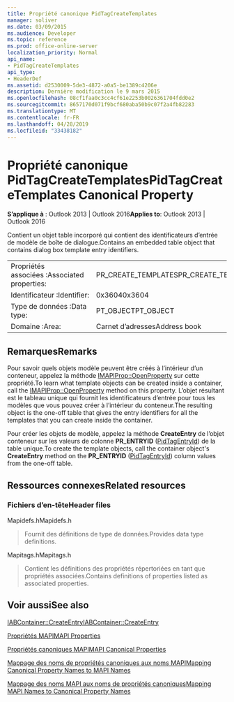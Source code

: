```yaml
---
title: Propriété canonique PidTagCreateTemplates
manager: soliver
ms.date: 03/09/2015
ms.audience: Developer
ms.topic: reference
ms.prod: office-online-server
localization_priority: Normal
api_name:
- PidTagCreateTemplates
api_type:
- HeaderDef
ms.assetid: d2530009-5de3-4872-a0a5-be1389c4206e
description: Dernière modification le 9 mars 2015
ms.openlocfilehash: 08cf1faa0c3cc4cf61e2253b0026361704fdd0e2
ms.sourcegitcommit: 8657170d071f9bcf680aba50b9c07f2a4fb82283
ms.translationtype: MT
ms.contentlocale: fr-FR
ms.lasthandoff: 04/28/2019
ms.locfileid: "33438182"
---
```

# <a name="pidtagcreatetemplates-canonical-property"></a><span data-ttu-id="1972e-103">Propriété canonique PidTagCreateTemplates</span><span class="sxs-lookup"><span data-stu-id="1972e-103">PidTagCreateTemplates Canonical Property</span></span>

  
  
<span data-ttu-id="1972e-104">**S’applique à** : Outlook 2013 | Outlook 2016</span><span class="sxs-lookup"><span data-stu-id="1972e-104">**Applies to**: Outlook 2013 | Outlook 2016</span></span> 
  
<span data-ttu-id="1972e-105">Contient un objet table incorporé qui contient des identificateurs d’entrée de modèle de boîte de dialogue.</span><span class="sxs-lookup"><span data-stu-id="1972e-105">Contains an embedded table object that contains dialog box template entry identifiers.</span></span> 
  
|||
|:-----|:-----|
|<span data-ttu-id="1972e-106">Propriétés associées :</span><span class="sxs-lookup"><span data-stu-id="1972e-106">Associated properties:</span></span>  <br/> |<span data-ttu-id="1972e-107">PR_CREATE_TEMPLATES</span><span class="sxs-lookup"><span data-stu-id="1972e-107">PR_CREATE_TEMPLATES</span></span>  <br/> |
|<span data-ttu-id="1972e-108">Identificateur :</span><span class="sxs-lookup"><span data-stu-id="1972e-108">Identifier:</span></span>  <br/> |<span data-ttu-id="1972e-109">0x3604</span><span class="sxs-lookup"><span data-stu-id="1972e-109">0x3604</span></span>  <br/> |
|<span data-ttu-id="1972e-110">Type de données :</span><span class="sxs-lookup"><span data-stu-id="1972e-110">Data type:</span></span>  <br/> |<span data-ttu-id="1972e-111">PT_OBJECT</span><span class="sxs-lookup"><span data-stu-id="1972e-111">PT_OBJECT</span></span>  <br/> |
|<span data-ttu-id="1972e-112">Domaine :</span><span class="sxs-lookup"><span data-stu-id="1972e-112">Area:</span></span>  <br/> |<span data-ttu-id="1972e-113">Carnet d’adresses</span><span class="sxs-lookup"><span data-stu-id="1972e-113">Address book</span></span>  <br/> |
   
## <a name="remarks"></a><span data-ttu-id="1972e-114">Remarques</span><span class="sxs-lookup"><span data-stu-id="1972e-114">Remarks</span></span>

<span data-ttu-id="1972e-115">Pour savoir quels objets modèle peuvent être créés à l’intérieur d’un conteneur, appelez la méthode [IMAPIProp::OpenProperty](imapiprop-openproperty.md) sur cette propriété.</span><span class="sxs-lookup"><span data-stu-id="1972e-115">To learn what template objects can be created inside a container, call the [IMAPIProp::OpenProperty](imapiprop-openproperty.md) method on this property.</span></span> <span data-ttu-id="1972e-116">L’objet résultant est le tableau unique qui fournit les identificateurs d’entrée pour tous les modèles que vous pouvez créer à l’intérieur du conteneur.</span><span class="sxs-lookup"><span data-stu-id="1972e-116">The resulting object is the one-off table that gives the entry identifiers for all the templates that you can create inside the container.</span></span> 
  
<span data-ttu-id="1972e-117">Pour créer les objets de modèle, appelez la méthode **CreateEntry** de l’objet conteneur sur les valeurs de colonne **PR_ENTRYID** ([PidTagEntryId](pidtagentryid-canonical-property.md)) de la table unique.</span><span class="sxs-lookup"><span data-stu-id="1972e-117">To create the template objects, call the container object's **CreateEntry** method on the **PR_ENTRYID** ([PidTagEntryId](pidtagentryid-canonical-property.md)) column values from the one-off table.</span></span>
  
## <a name="related-resources"></a><span data-ttu-id="1972e-118">Ressources connexes</span><span class="sxs-lookup"><span data-stu-id="1972e-118">Related resources</span></span>

### <a name="header-files"></a><span data-ttu-id="1972e-119">Fichiers d’en-tête</span><span class="sxs-lookup"><span data-stu-id="1972e-119">Header files</span></span>

<span data-ttu-id="1972e-120">Mapidefs.h</span><span class="sxs-lookup"><span data-stu-id="1972e-120">Mapidefs.h</span></span>
  
> <span data-ttu-id="1972e-121">Fournit des définitions de type de données.</span><span class="sxs-lookup"><span data-stu-id="1972e-121">Provides data type definitions.</span></span>
    
<span data-ttu-id="1972e-122">Mapitags.h</span><span class="sxs-lookup"><span data-stu-id="1972e-122">Mapitags.h</span></span>
  
> <span data-ttu-id="1972e-123">Contient les définitions des propriétés répertoriées en tant que propriétés associées.</span><span class="sxs-lookup"><span data-stu-id="1972e-123">Contains definitions of properties listed as associated properties.</span></span>
    
## <a name="see-also"></a><span data-ttu-id="1972e-124">Voir aussi</span><span class="sxs-lookup"><span data-stu-id="1972e-124">See also</span></span>



[<span data-ttu-id="1972e-125">IABContainer::CreateEntry</span><span class="sxs-lookup"><span data-stu-id="1972e-125">IABContainer::CreateEntry</span></span>](iabcontainer-createentry.md)


[<span data-ttu-id="1972e-126">Propriétés MAPI</span><span class="sxs-lookup"><span data-stu-id="1972e-126">MAPI Properties</span></span>](mapi-properties.md)
  
[<span data-ttu-id="1972e-127">Propriétés canoniques MAPI</span><span class="sxs-lookup"><span data-stu-id="1972e-127">MAPI Canonical Properties</span></span>](mapi-canonical-properties.md)
  
[<span data-ttu-id="1972e-128">Mappage des noms de propriétés canoniques aux noms MAPI</span><span class="sxs-lookup"><span data-stu-id="1972e-128">Mapping Canonical Property Names to MAPI Names</span></span>](mapping-canonical-property-names-to-mapi-names.md)
  
[<span data-ttu-id="1972e-129">Mappage des noms MAPI aux noms de propriétés canoniques</span><span class="sxs-lookup"><span data-stu-id="1972e-129">Mapping MAPI Names to Canonical Property Names</span></span>](mapping-mapi-names-to-canonical-property-names.md)

